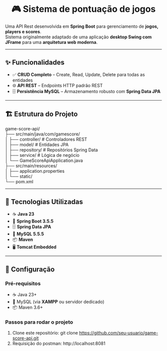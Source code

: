 <h1 align="center">🎮 Sistema de pontuação de jogos</h1>

Uma API Rest desenvolvida em **Spring Boot** para gerenciamento de **jogos, players e scores**.  
Sistema originalmente adaptado de uma aplicação **desktop Swing com JFrame** para uma **arquitetura web moderna**.

---

## ✨ Funcionalidades

- ✅ **CRUD Completo** – Create, Read, Update, Delete para todas as entidades   
- 🌐 **API REST** – Endpoints HTTP padrão REST  
- 🗄️ **Persistência MySQL** – Armazenamento robusto com **Spring Data JPA**

---

## 🏗️ Estrutura do Projeto

game-score-api/
<br>
├── src/main/java/com/gamescore/
<br>
│ ├── controller/ # Controladores REST
<br>
│ ├── model/ # Entidades JPA
<br>
│ ├── repository/ # Repositórios Spring Data
<br>
│ ├── service/ # Lógica de negócio
<br>
│ └── GameScoreApiApplication.java
<br>
├── src/main/resources/
<br>
│ ├── application.properties
<br>
│ └── static/
<br>
└── pom.xml

---

## 🚀 Tecnologias Utilizadas

- ☕ **Java 23**
- 🍃 **Spring Boot 3.5.5**
- 🗄️ **Spring Data JPA**
- 🐬 **MySQL 5.5.5**
- 📦 **Maven**
- 🖥️ **Tomcat Embedded**

---

## 🔌 Configuração

### Pré-requisitos
- ☕ Java 23+  
- 🐬 MySQL (via **XAMPP** ou servidor dedicado)  
- 📦 Maven 3.6+  

### Passos para rodar o projeto
1. Clone este repositório:  git clone https://github.com/seu-usuario/game-score-api.git
2. Requisição do postman: http://localhost:8081

